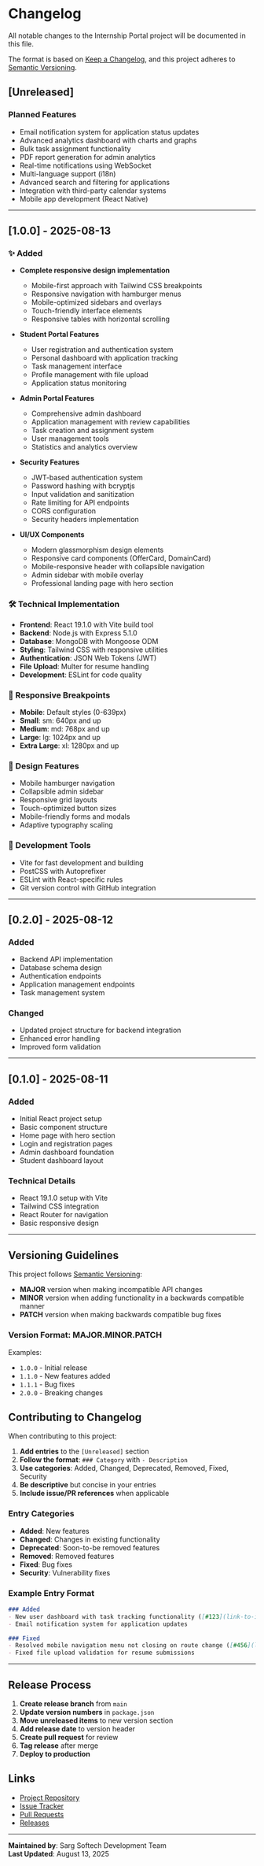 # Changelog

All notable changes to the Internship Portal project will be documented in this file.

The format is based on [Keep a Changelog](https://keepachangelog.com/en/1.0.0/),
and this project adheres to [Semantic Versioning](https://semver.org/spec/v2.0.0.html).

## [Unreleased]

### Planned Features
- Email notification system for application status updates
- Advanced analytics dashboard with charts and graphs
- Bulk task assignment functionality
- PDF report generation for admin analytics
- Real-time notifications using WebSocket
- Multi-language support (i18n)
- Advanced search and filtering for applications
- Integration with third-party calendar systems
- Mobile app development (React Native)

---

## [1.0.0] - 2025-08-13

### ✨ Added
- **Complete responsive design implementation**
  - Mobile-first approach with Tailwind CSS breakpoints
  - Responsive navigation with hamburger menus
  - Mobile-optimized sidebars and overlays
  - Touch-friendly interface elements
  - Responsive tables with horizontal scrolling

- **Student Portal Features**
  - User registration and authentication system
  - Personal dashboard with application tracking
  - Task management interface
  - Profile management with file upload
  - Application status monitoring

- **Admin Portal Features**  
  - Comprehensive admin dashboard
  - Application management with review capabilities
  - Task creation and assignment system
  - User management tools
  - Statistics and analytics overview

- **Security Features**
  - JWT-based authentication system
  - Password hashing with bcryptjs
  - Input validation and sanitization
  - Rate limiting for API endpoints
  - CORS configuration
  - Security headers implementation

- **UI/UX Components**
  - Modern glassmorphism design elements
  - Responsive card components (OfferCard, DomainCard)
  - Mobile-responsive header with collapsible navigation
  - Admin sidebar with mobile overlay
  - Professional landing page with hero section

### 🛠 Technical Implementation
- **Frontend**: React 19.1.0 with Vite build tool
- **Backend**: Node.js with Express 5.1.0
- **Database**: MongoDB with Mongoose ODM
- **Styling**: Tailwind CSS with responsive utilities
- **Authentication**: JSON Web Tokens (JWT)
- **File Upload**: Multer for resume handling
- **Development**: ESLint for code quality

### 📱 Responsive Breakpoints
- **Mobile**: Default styles (0-639px)
- **Small**: sm: 640px and up
- **Medium**: md: 768px and up  
- **Large**: lg: 1024px and up
- **Extra Large**: xl: 1280px and up

### 🎨 Design Features
- Mobile hamburger navigation
- Collapsible admin sidebar
- Responsive grid layouts
- Touch-optimized button sizes
- Mobile-friendly forms and modals
- Adaptive typography scaling

### 🔧 Development Tools
- Vite for fast development and building
- PostCSS with Autoprefixer
- ESLint with React-specific rules
- Git version control with GitHub integration

---

## [0.2.0] - 2025-08-12

### Added
- Backend API implementation
- Database schema design
- Authentication endpoints
- Application management endpoints
- Task management system

### Changed
- Updated project structure for backend integration
- Enhanced error handling
- Improved form validation

---

## [0.1.0] - 2025-08-11

### Added
- Initial React project setup
- Basic component structure
- Home page with hero section
- Login and registration pages
- Admin dashboard foundation
- Student dashboard layout

### Technical Details
- React 19.1.0 setup with Vite
- Tailwind CSS integration
- React Router for navigation
- Basic responsive design

---

## Versioning Guidelines

This project follows [Semantic Versioning](https://semver.org/):

- **MAJOR** version when making incompatible API changes
- **MINOR** version when adding functionality in a backwards compatible manner  
- **PATCH** version when making backwards compatible bug fixes

### Version Format: MAJOR.MINOR.PATCH

Examples:
- `1.0.0` - Initial release
- `1.1.0` - New features added
- `1.1.1` - Bug fixes
- `2.0.0` - Breaking changes

## Contributing to Changelog

When contributing to this project:

1. **Add entries** to the `[Unreleased]` section
2. **Follow the format**: `### Category` with `- Description`
3. **Use categories**: Added, Changed, Deprecated, Removed, Fixed, Security
4. **Be descriptive** but concise in your entries
5. **Include issue/PR references** when applicable

### Entry Categories

- **Added**: New features
- **Changed**: Changes in existing functionality
- **Deprecated**: Soon-to-be removed features
- **Removed**: Removed features
- **Fixed**: Bug fixes
- **Security**: Vulnerability fixes

### Example Entry Format
```markdown
### Added
- New user dashboard with task tracking functionality ([#123](link-to-issue))
- Email notification system for application updates

### Fixed  
- Resolved mobile navigation menu not closing on route change ([#456](link-to-pr))
- Fixed file upload validation for resume submissions
```

---

## Release Process

1. **Create release branch** from `main`
2. **Update version numbers** in `package.json`
3. **Move unreleased items** to new version section
4. **Add release date** to version header
5. **Create pull request** for review
6. **Tag release** after merge
7. **Deploy to production**

## Links

- [Project Repository](https://github.com/adityabhongale/Internship_portal)
- [Issue Tracker](https://github.com/adityabhongale/Internship_portal/issues)
- [Pull Requests](https://github.com/adityabhongale/Internship_portal/pulls)
- [Releases](https://github.com/adityabhongale/Internship_portal/releases)

---

**Maintained by**: Sarg Softech Development Team  
**Last Updated**: August 13, 2025
